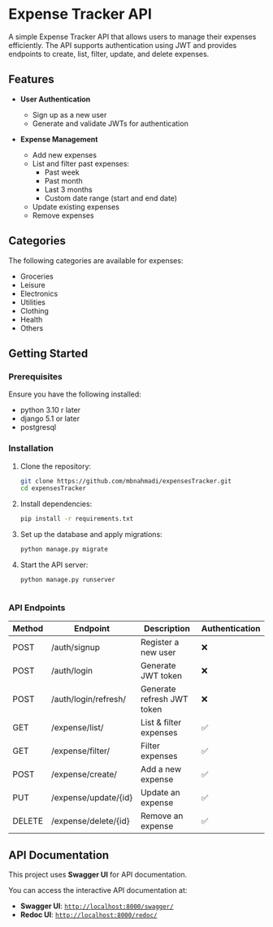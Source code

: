 # Expense Tracker API  

A simple Expense Tracker API that allows users to manage their expenses efficiently. The API supports authentication using JWT and provides endpoints to create, list, filter, update, and delete expenses.

## Features  

- **User Authentication**  
  - Sign up as a new user  
  - Generate and validate JWTs for authentication  

- **Expense Management**  
  - Add new expenses  
  - List and filter past expenses:  
    - Past week  
    - Past month  
    - Last 3 months  
    - Custom date range (start and end date)  
  - Update existing expenses  
  - Remove expenses  

## Categories  

The following categories are available for expenses:  

- Groceries  
- Leisure  
- Electronics  
- Utilities  
- Clothing  
- Health  
- Others  


## Getting Started  

### Prerequisites  

Ensure you have the following installed:  

- python 3.10 r later 
- django 5.1 or later 
- postgresql 

### Installation  

1. Clone the repository:  
   ```sh
   git clone https://github.com/mbnahmadi/expensesTracker.git
   cd expensesTracker


2. Install dependencies:
    ```sh
    pip install -r requirements.txt 

3. Set up the database and apply migrations:
    ```sh
    python manage.py migrate

4. Start the API server:
    ```sh
    python manage.py runserver



### API Endpoints  

| Method  | Endpoint                  | Description                | Authentication |
|---------|---------------------------|----------------------------|---------------|
| POST    | /auth/signup              | Register a new user        | ❌            |
| POST    | /auth/login               | Generate JWT token         | ❌            |
| POST    | /auth/login/refresh/      | Generate refresh JWT token | ❌            |
| GET     | /expense/list/            | List & filter expenses     | ✅            |
| GET     | /expense/filter/          | Filter expenses            | ✅            |
| POST    | /expense/create/          | Add a new expense          | ✅            |
| PUT     | /expense/update/{id}      | Update an expense          | ✅            |
| DELETE  | /expense/delete/{id}      | Remove an expense          | ✅            |

    

## API Documentation  

This project uses **Swagger UI** for API documentation.  

You can access the interactive API documentation at:  

- **Swagger UI**: [`http://localhost:8000/swagger/`](http://localhost:8000/swagger/)  
- **Redoc UI**: [`http://localhost:8000/redoc/`](http://localhost:8000/redoc/)  
